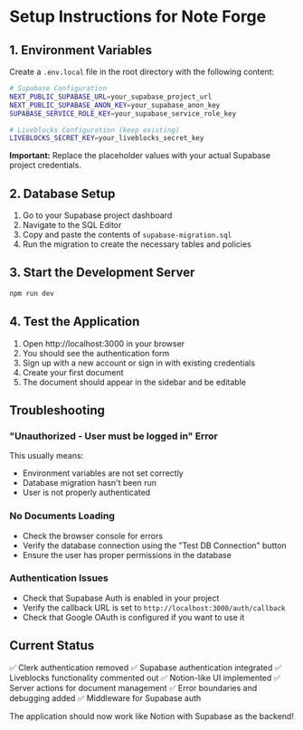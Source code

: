 # Setup Instructions for Note Forge

## 1. Environment Variables

Create a `.env.local` file in the root directory with the following content:

```bash
# Supabase Configuration
NEXT_PUBLIC_SUPABASE_URL=your_supabase_project_url
NEXT_PUBLIC_SUPABASE_ANON_KEY=your_supabase_anon_key
SUPABASE_SERVICE_ROLE_KEY=your_supabase_service_role_key

# Liveblocks Configuration (keep existing)
LIVEBLOCKS_SECRET_KEY=your_liveblocks_secret_key
```

**Important:** Replace the placeholder values with your actual Supabase project credentials.

## 2. Database Setup

1. Go to your Supabase project dashboard
2. Navigate to the SQL Editor
3. Copy and paste the contents of `supabase-migration.sql`
4. Run the migration to create the necessary tables and policies

## 3. Start the Development Server

```bash
npm run dev
```

## 4. Test the Application

1. Open http://localhost:3000 in your browser
2. You should see the authentication form
3. Sign up with a new account or sign in with existing credentials
4. Create your first document
5. The document should appear in the sidebar and be editable

## Troubleshooting

### "Unauthorized - User must be logged in" Error
This usually means:
- Environment variables are not set correctly
- Database migration hasn't been run
- User is not properly authenticated

### No Documents Loading
- Check the browser console for errors
- Verify the database connection using the "Test DB Connection" button
- Ensure the user has proper permissions in the database

### Authentication Issues
- Check that Supabase Auth is enabled in your project
- Verify the callback URL is set to `http://localhost:3000/auth/callback`
- Check that Google OAuth is configured if you want to use it

## Current Status

✅ Clerk authentication removed
✅ Supabase authentication integrated
✅ Liveblocks functionality commented out
✅ Notion-like UI implemented
✅ Server actions for document management
✅ Error boundaries and debugging added
✅ Middleware for Supabase auth

The application should now work like Notion with Supabase as the backend!
